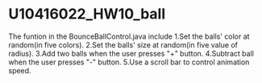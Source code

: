 # U10416022_HW10_ball
The funtion in the BounceBallControl.java include 
1.Set the balls' color at random(in five colors).
2.Set the balls' size at random(in five value of radius).
3.Add two balls when the user presses "+" button.
4.Subtract ball when the user presses "-" button.
5.Use a scroll bar to control animation speed.
